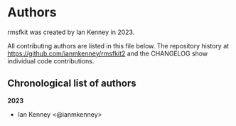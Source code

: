 # Authors

rmsfkit was created by Ian Kenney in 2023.


All contributing authors are listed in this file below.
The repository history at https://github.com/ianmkenney/rmsfkit2
and the CHANGELOG show individual code contributions.

## Chronological list of authors

<!--
The rules for this file:
  * Authors are sorted chronologically, earliest to latest
  * Please format it each entry as "Preferred name <GitHub username>"
  * Your preferred name is whatever you wish to go by --
    it does *not* have to be your legal name!
  * Please start a new section for each new year
  * Don't ever delete anything
-->

**2023**
- Ian Kenney <@ianmkenney>